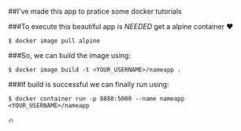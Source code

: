 ##I've made this app to pratice some docker tutorials

###To execute this beautiful app is *NEEDED* get a alpine container :heart:

```
$ docker image pull alpine
```

###So, we can build the image using:

```
$ docker image build -t <YOUR_USERNAME>/nameapp .

```

###If build is successful we can finally run using:

```
$ docker container run -p 8888:5000 --name nameapp <YOUR_USERNAME>/nameapp

```

:fire:
